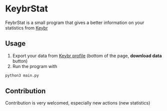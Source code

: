 # KeybrStat
FeybrStat is a small program that gives a better information on your statistics from [Keybr](https://www.keybr.com/)

## Usage
1. Export your data from [Keybr profile](https://www.keybr.com/profile/) (bottom of the page, **download data** button)
2. Run the program with
```bash
python3 main.py
```

## Contribution
Contribution is very welcomed, especially new actions (new statistics)
